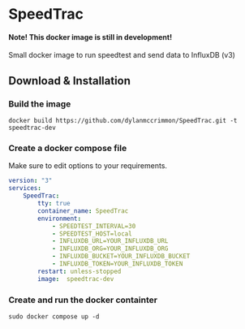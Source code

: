 # SpeedTrac
#### Note! This docker image is still in development! 

Small docker image to run speedtest and send data to InfluxDB (v3)

## Download & Installation

### Build the image

```
docker build https://github.com/dylanmccrimmon/SpeedTrac.git -t speedtrac-dev
```

### Create a docker compose file

Make sure to edit options to your requirements.

``` yaml
version: "3"
services:
    SpeedTrac:
        tty: true
        container_name: SpeedTrac
        environment:
            - SPEEDTEST_INTERVAL=30
            - SPEEDTEST_HOST=local
            - INFLUXDB_URL=YOUR_INFLUXDB_URL
            - INFLUXDB_ORG=YOUR_INFLUXDB_ORG
            - INFLUXDB_BUCKET=YOUR_INFLUXDB_BUCKET
            - INFLUXDB_TOKEN=YOUR_INFLUXDB_TOKEN
        restart: unless-stopped
        image:  speedtrac-dev
```

### Create and run the docker containter

```
sudo docker compose up -d
```